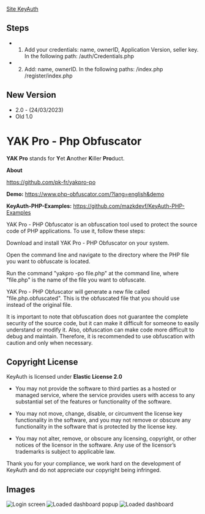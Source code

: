 [Site KeyAuth](https://keyauth.cc/)

## Steps
- 1. Add your credentials: name, ownerID, Application Version, seller key.
In the following path: 
    /auth/Credentials.php

- 2. Add: name, ownerID. 
In the following paths:
    /index.php
    /register/index.php    

## New Version
- 2.0 - (24/03/2023)
- Old 1.0 

# YAK Pro - Php Obfuscator

**YAK Pro** stands for **Y**et **A**nother **K**iller **Pro**duct.

**About**

https://github.com/pk-fr/yakpro-po

**Demo:** https://www.php-obfuscator.com/?lang=english&demo

**KeyAuth-PHP-Examples:** https://github.com/mazkdevf/KeyAuth-PHP-Examples


YAK Pro - PHP Obfuscator is an obfuscation tool used to protect the source code of PHP applications. To use it, follow these steps:

Download and install YAK Pro - PHP Obfuscator on your system.

Open the command line and navigate to the directory where the PHP file you want to obfuscate is located.

Run the command "yakpro -po file.php" at the command line, where "file.php" is the name of the file you want to obfuscate.

YAK Pro - PHP Obfuscator will generate a new file called "file.php.obfuscated". This is the obfuscated file that you should use instead of the original file.

It is important to note that obfuscation does not guarantee the complete security of the source code, but it can make it difficult for someone to easily understand or modify it. Also, obfuscation can make code more difficult to debug and maintain. Therefore, it is recommended to use obfuscation with caution and only when necessary.

## Copyright License

KeyAuth is licensed under **Elastic License 2.0**

* You may not provide the software to third parties as a hosted or managed
service, where the service provides users with access to any substantial set of
the features or functionality of the software.

* You may not move, change, disable, or circumvent the license key functionality
in the software, and you may not remove or obscure any functionality in the
software that is protected by the license key.

* You may not alter, remove, or obscure any licensing, copyright, or other notices
of the licensor in the software. Any use of the licensor’s trademarks is subject
to applicable law.

Thank you for your compliance, we work hard on the development of KeyAuth and do not appreciate our copyright being infringed.

## Images

![Login screen](https://cdn.discordapp.com/attachments/963208064041906226/1089024512059781201/Captura_de_pantalla_65.png)
![Loaded dashboard popup](https://cdn.discordapp.com/attachments/963208064041906226/1089024693354385408/Captura_de_pantalla_67.png)
![Loaded dashboard](https://cdn.discordapp.com/attachments/963208064041906226/1089024693694111774/Captura_de_pantalla_68.png)